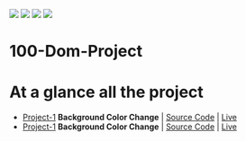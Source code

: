 ![](https://img.shields.io/github/license/mamutalib/100-Dom-Project)  ![](https://img.shields.io/github/stars/mamutalib/100-Dom-Project) ![](https://img.shields.io/github/forks/mamutalib/100-Dom-Project) ![](https://img.shields.io/github/issues/mamutalib/100-Dom-Project)

# 100-Dom-Project
# At a glance all the project
- [Project-1](https://github.com/mamutalib/100-Dom-Project/tree/main/project-1) **Background Color Change** | [Source Code](https://github.com/mamutalib/100-Dom-Project/tree/main/project-1/Change-Background-Color) | [Live](https://mamutalib.github.io/100-Dom-Project/project-1/Change-Background-Color/)
- [Project-1](https://github.com/mamutalib/100-Dom-Project/tree/main/project-1) **Background Color Change** | [Source Code](https://github.com/mamutalib/100-Dom-Project/tree/main/project-1/Change-Background-Color) | [Live](https://mamutalib.github.io/100-Dom-Project/project-1/Change-Background-Color/)
